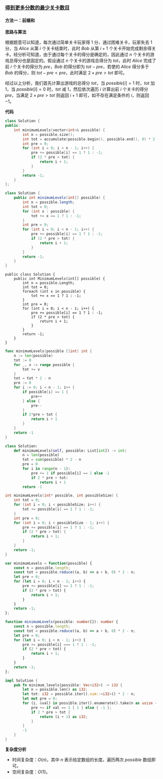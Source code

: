 ### [得到更多分数的最少关卡数目](https://leetcode.cn/problems/minimum-levels-to-gain-more-points/solutions/2844225/de-dao-geng-duo-fen-shu-de-zui-shao-guan-t8lf/)

#### 方法一：前缀和

**思路与算法**

根据题意可以知道，每次通过简单关卡玩家得 $1$ 分，通过困难关卡，玩家失去 $1$ 分，当 $Alice$ 从第 $i$ 个关卡结束时，此时 $Bob$ 从第 $i+1$ 个关卡开始完成剩余得关卡。经分析可知道，由于通过每个关卡的得分是确定的，因此通过 $n$ 个关卡的游戏总得分也是固定的。假设通过 $n$ 个关卡的游戏总得分为 $tot$，此时 $Alice$ 完成了前 $i$ 个关卡的得分为 $pre$，$Bob$ 的得分即为 $tot-pre$，若使的 $Alice$ 得分多于 $Bob$ 的得分，则 $tot-pre<pre$，此时满足 $2 \times pre>tot$ 即可。

经过以上分析，我们首先计算出游戏的总得分 $tot$，当 $possible[i]=1$ 时，$tot$ 加 $1$，当 $possible[i]=0$ 时，$tot$ 减 $1$，然后依次遍历 $i$ 计算出前 $i$ 个关卡的得分 $pre$，当满足 $2 \times pre>tot$ 则返回 $i+1$ 即可，如不存在满足条件的 $i$，则返回 $-1$。

**代码**

```C++
class Solution {
public:
    int minimumLevels(vector<int>& possible) {
        int n = possible.size();
        int tot = accumulate(possible.begin(), possible.end(), 0) * 2 - n;
        int pre = 0;
        for (int i = 0; i < n - 1; i++) {
            pre += possible[i] == 1 ? 1 : -1;
            if (2 * pre > tot) {
                return i + 1;
            }
        }
        return -1;
    }
};
```

```Java
class Solution {
    public int minimumLevels(int[] possible) {
        int n = possible.length;
        int tot = 0;
        for (int x : possible) {
            tot += x == 1 ? 1 : -1;
        }
        int pre = 0;
        for (int i = 0; i < n - 1; i++) {
            pre += possible[i] == 1 ? 1 : -1;
            if (2 * pre > tot) {
                return i + 1;
            }
        }
        return -1;
    }
}
```

```CSharp
public class Solution {
    public int MinimumLevels(int[] possible) {
        int n = possible.Length;
        int tot = 0;
        foreach (int x in possible) {
            tot += x == 1 ? 1 : -1;
        }
        int pre = 0;
        for (int i = 0; i < n - 1; i++) {
            pre += possible[i] == 1 ? 1 : -1;
            if (2 * pre > tot) {
                return i + 1;
            }
        }
        return -1;
    }
}
```

```Go
func minimumLevels(possible []int) int {
    n := len(possible)
    tot := 0
    for _, v := range possible {
        tot += v
    }
    tot = tot * 2 - n
    pre := 0
    for i := 0; i < n - 1; i++ {
        if possible[i] == 1 {
            pre++
        } else {
            pre--
        }
        if 2*pre > tot {
            return i + 1
        }
    }
    return -1
}
```

```Python
class Solution:
    def minimumLevels(self, possible: List[int]) -> int:
        n = len(possible)
        tot = sum(possible) * 2 - n
        pre = 0
        for i in range(n - 1):
            pre += 1 if possible[i] == 1 else -1
            if 2 * pre > tot:
                return i + 1
        return -1
```

```C
int minimumLevels(int* possible, int possibleSize) {
    int tot = 0;
    for (int i = 0; i < possibleSize; i++) {
        tot += possible[i] == 1 ? 1 : -1;
    }
    int pre = 0;
    for (int i = 0; i < possibleSize - 1; i++) {
        pre += possible[i] == 1 ? 1 : -1;
        if (2 * pre > tot) {
            return i + 1;
        }
    }
    return -1;
}
```

```JavaScript
var minimumLevels = function(possible) {
    const n = possible.length;
    const tot = possible.reduce((a, b) => a + b, 0) * 2 - n;
    let pre = 0;
    for (let i = 0; i < n - 1; i++) {
        pre += possible[i] == 1 ? 1 : -1;
        if (2 * pre > tot) {
            return i + 1;
        }
    }
    return -1;
};
```

```TypeScript
function minimumLevels(possible: number[]): number {
    const n = possible.length;
    const tot = possible.reduce((a, b) => a + b, 0) * 2 - n;
    let pre = 0;
    for (let i = 0; i < n - 1; i++) {
        pre += possible[i] === 1 ? 1 : -1;
        if (2 * pre > tot) {
            return i + 1;
        }
    }
    return -1;
};
```

```Rust
impl Solution {
    pub fn minimum_levels(possible: Vec<i32>) -> i32 {
        let n = possible.len() as i32;
        let tot: i32 = possible.iter().sum::<i32>() * 2 - n;
        let mut pre = 0;
        for (i, &val) in possible.iter().enumerate().take(n as usize - 1) {
            pre += if val == 1 { 1 } else { -1 };
            if 2 * pre > tot {
                return (i + 1) as i32;
            }
        }
        -1
    }
}
```

**复杂度分析**

- 时间复杂度：$O(n)$，其中 $n$ 表示给定数组的长度。遍历两次 $possible$ 数组即可。
- 空间复杂度：$O(1)$。
